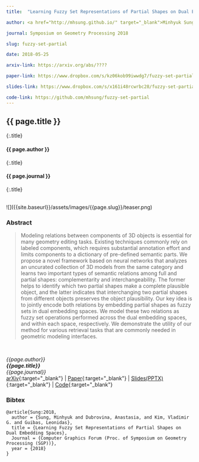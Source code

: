 ```yaml
---
title:  "Learning Fuzzy Set Representations of Partial Shapes on Dual Embedding Spaces"

author: <a href="http://mhsung.github.io/" target="_blank">Minhyuk Sung</a>, <a href="http://web.stanford.edu/~adkarni/" target="_blank">Anastasia Dubrovina</a>, <a href="http://www.vovakim.com/" target="_blank">Vladimir G. Kim</a>, and <a href="https://geometry.stanford.edu/member/guibas/" target="_blank:">Leonidas Guibas</a>

journal: Symposium on Geometry Processing 2018

slug: fuzzy-set-partial

date: 2018-05-25

arxiv-link: https://arxiv.org/abs/????

paper-link: https://www.dropbox.com/s/kz06kob99iwwdg7/fuzzy-set-partial.pdf?dl=1

slides-link: https://www.dropbox.com/s/x161i48rcwrbc28/fuzzy-set-partial-presentation.pptx?dl=1

code-link: https://github.com/mhsung/fuzzy-set-partial
---
```



## {{ page.title }}
{:.title}
#### {{ page.author }}
{:.title}
#### {{ page.journal }}
{:.title}

<br />
![]({{site.baseurl}}/assets/images/{{page.slug}}/teaser.png)

### Abstract
>Modeling relations between components of 3D objects is essential for many geometry editing tasks. Existing techniques commonly rely on labeled components, which requires substantial annotation effort and limits components to a dictionary of pre-defined semantic parts. We propose a novel framework based on neural networks that analyzes an uncurated collection of 3D models from the same category and learns two important types of semantic relations among full and partial shapes: complementarity and interchangeability.  The former helps to identify which two partial shapes make a complete plausible object, and the latter indicates that interchanging two partial shapes from different objects preserves the object plausibility. Our key idea is to jointly encode both relations by embedding partial shapes as fuzzy sets in dual embedding spaces. We model these two relations as fuzzy set operations performed across the dual embedding spaces, and within each space, respectively. We demonstrate the utility of our method for various retrieval tasks that are commonly needed in geometric modeling interfaces.
<br />

*{{page.author}}<br>
**{{page.title}}**<br>
{{page.journal}}*<br>
[arXiv]({{page.arxiv-link}}){:target="_blank"}  |  [Paper]({{page.paper-link}}){:target="_blank"}  |  [Slides(PPTX)]({{page.slides-link}}){:target="_blank"}  |  [Code]({{page.code-link}}){:target="_blank"}

### Bibtex
```
@article{Sung:2018,
  author = {Sung, Minhyuk and Dubrovina, Anastasia, and Kim, Vladimir G. and Guibas, Leonidas},
  title = {Learning Fuzzy Set Representations of Partial Shapes on Dual Embedding Spaces},
  Journal = {Computer Graphics Forum (Proc. of Symposium on Geometry Processing (SGP))}, 
  year = {2018}
}
```

<!---
#### Acknowledgements
This project was supported by NSF grants IIS-1528025 and DMS-1521608, MURI award N00014-13-1-0341, a Google focused research award, the Korea Foundation for Advanced Studies, and gifts from the Adobe systems and Autodesk corporations.
-->

<br />
